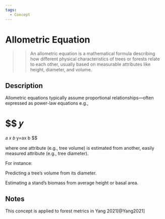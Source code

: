 ```yaml
---
tags:
  - Concept
---
```

# Allometric Equation


>> An allometric equation is a mathematical formula describing how different physical characteristics of trees or forests relate to each other, usually based on measurable attributes like height, diameter, and volume.

## Description

Allometric equations typically assume proportional relationships—often expressed as power-law equations e.g., 

$$
𝑦
=
𝑎
𝑥
𝑏
y=ax 
b
$$

where one attribute (e.g., tree volume) is estimated from another, easily measured attribute (e.g., tree diameter).

For instance:

Predicting a tree’s volume from its diameter.

Estimating a stand’s biomass from average height or basal area.

## Notes

This concept is applied to forest metrics in Yang 2021[@Yang2021]

